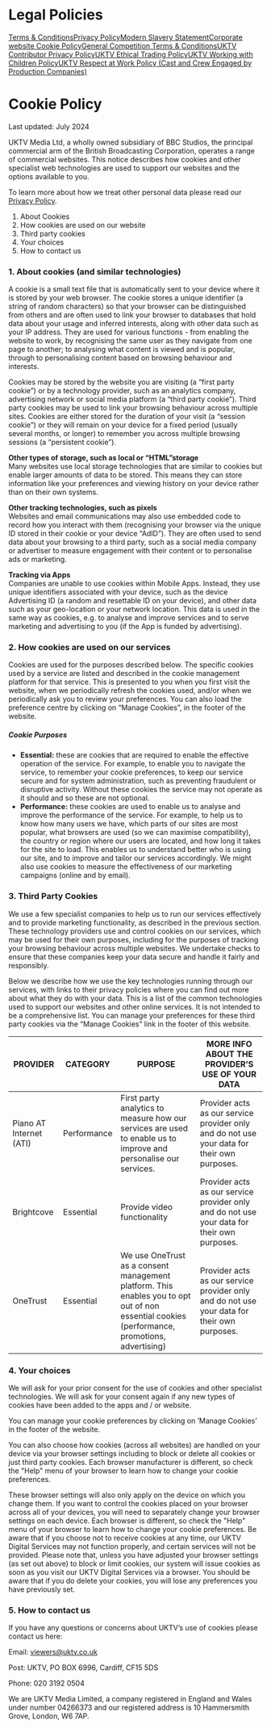 Legal Policies
==============

[Terms & Conditions](https://network.uktv.co.uk/legal/terms-and-conditions "Terms & Conditions")[Privacy Policy](https://network.uktv.co.uk/legal/privacy-policy "Privacy Policy")[Modern Slavery Statement](https://network.uktv.co.uk/legal/modern-slavery-statement "Modern Slavery Statement")[Corporate website Cookie Policy](https://network.uktv.co.uk/legal/cookie-policy "Corporate website Cookie Policy")[General Competition Terms & Conditions](https://network.uktv.co.uk/legal/competition-terms-conditions "General Competition Terms & Conditions")[UKTV Contributor Privacy Policy](https://network.uktv.co.uk/legal/uktv-contributor-privacy-policy "UKTV Contributor Privacy Policy")[UKTV Ethical Trading Policy](https://network.uktv.co.uk/legal/uktv-ethical-trading-policy "UKTV Ethical Trading Policy")[UKTV Working with Children Policy](https://network.uktv.co.uk/legal/working-with-children-policy "UKTV Working with Children Policy")[UKTV Respect at Work Policy (Cast and Crew Engaged by Production Companies)](https://network.uktv.co.uk/legal/respect-at-work "UKTV Respect at Work Policy (Cast and Crew Engaged by Production Companies)")

Cookie Policy
=============

Last updated: July 2024

UKTV Media Ltd, a wholly owned subsidiary of BBC Studios, the principal commercial arm of the British Broadcasting Corporation, operates a range of commercial websites. This notice describes how cookies and other specialist web technologies are used to support our websites and the options available to you.

To learn more about how we treat other personal data please read our [Privacy Policy](https://corporate.uktv.co.uk/legal/privacy-policy/).

1. About Cookies
2. How cookies are used on our website
3. Third party cookies
4. Your choices
5. How to contact us

### 1\. About cookies (and similar technologies)

A cookie is a small text file that is automatically sent to your device where it is stored by your web browser. The cookie stores a unique identifier (a string of random characters) so that your browser can be distinguished from others and are often used to link your browser to databases that hold data about your usage and inferred interests, along with other data such as your IP address. They are used for various functions - from enabling the website to work, by recognising the same user as they navigate from one page to another; to analysing what content is viewed and is popular, through to personalising content based on browsing behaviour and interests.

Cookies may be stored by the website you are visiting (a “first party cookie”) or by a technology provider, such as an analytics company, advertising network or social media platform (a “third party cookie”). Third party cookies may be used to link your browsing behaviour across multiple sites. Cookies are either stored for the duration of your visit (a “session cookie”) or they will remain on your device for a fixed period (usually several months, or longer) to remember you across multiple browsing sessions (a “persistent cookie”).

**Other types of storage, such as local or “HTML”storage**  
Many websites use local storage technologies that are similar to cookies but enable larger amounts of data to be stored. This means they can store information like your preferences and viewing history on your device rather than on their own systems.

**Other tracking technologies, such as pixels**  
Websites and email communications may also use embedded code to record how you interact with them (recognising your browser via the unique ID stored in their cookie or your device “AdID”). They are often used to send data about your browsing to a third party, such as a social media company or advertiser to measure engagement with their content or to personalise ads or marketing. 

**Tracking via Apps**  
Companies are unable to use cookies within Mobile Apps. Instead, they use unique identifiers associated with your device, such as the device Advertising ID (a random and resettable ID on your device), and other data such as your geo-location or your network location. This data is used in the same way as cookies, e.g. to analyse and improve services and to serve marketing and advertising to you (if the App is funded by advertising).

### 2\. How cookies are used on our services

Cookies are used for the purposes described below. The specific cookies used by a service are listed and described in the cookie management platform for that service. This is presented to you when you first visit the website, when we periodically refresh the cookies used, and/or when we periodically ask you to review your preferences. You can also load the preference centre by clicking on “Manage Cookies”, in the footer of the website.

##### Cookie Purposes

* **Essential:** these are cookies that are required to enable the effective operation of the service. For example, to enable you to navigate the service, to remember your cookie preferences, to keep our service secure and for system administration, such as preventing fraudulent or disruptive activity. Without these cookies the service may not operate as it should and so these are not optional. 
* **Performance:** these cookies are used to enable us to analyse and improve the performance of the service. For example, to help us to know how many users we have, which parts of our sites are most popular, what browsers are used (so we can maximise compatibility), the country or region where our users are located, and how long it takes for the site to load. This enables us to understand better who is using our site, and to improve and tailor our services accordingly. We might also use cookies to measure the effectiveness of our marketing campaigns (online and by email).

### 3\. Third Party Cookies

We use a few specialist companies to help us to run our services effectively and to provide marketing functionality, as described in the previous section. These technology providers use and control cookies on our services, which may be used for their own purposes, including for the purposes of tracking your browsing behaviour across multiple websites. We undertake checks to ensure that these companies keep your data secure and handle it fairly and responsibly.

Below we describe how we use the key technologies running through our services, with links to their privacy policies where you can find out more about what they do with your data. This is a list of the common technologies used to support our websites and other online services. It is not intended to be a comprehensive list. You can manage your preferences for these third party cookies via the “Manage Cookies” link in the footer of this website.

| PROVIDER | CATEGORY | PURPOSE | MORE INFO ABOUT THE PROVIDER’S USE OF YOUR DATA |
| --- | --- | --- | --- |
| Piano AT Internet (ATI) | Performance | First party analytics to measure how our services are used to enable us to improve and personalise our services. | Provider acts as our service provider only and do not use your data for their own purposes. |
| Brightcove | Essential | Provide video functionality | Provider acts as our service provider only and do not use your data for their own purposes. |
| OneTrust | Essential | We use OneTrust as a consent management platform. This enables you to opt out of non essential cookies (performance, promotions, advertising) | Provider acts as our service provider only and do not use your data for their own purposes. |

  

### 4\. Your choices

We will ask for your prior consent for the use of cookies and other specialist technologies. We will ask for your consent again if any new types of cookies have been added to the apps and / or website.

You can manage your cookie preferences by clicking on ’Manage Cookies’ in the footer of the website.

You can also choose how cookies (across all websites) are handled on your device via your browser settings including to block or delete all cookies or just third party cookies. Each browser manufacturer is different, so check the "Help" menu of your browser to learn how to change your cookie preferences. 

These browser settings will also only apply on the device on which you change them. If you want to control the cookies placed on your browser across all of your devices, you will need to separately change your browser settings on each device. Each browser is different, so check the "Help" menu of your browser to learn how to change your cookie preferences. Be aware that if you choose not to receive cookies at any time, our UKTV Digital Services may not function properly, and certain services will not be provided. Please note that, unless you have adjusted your browser settings (as set out above) to block or limit cookies, our system will issue cookies as soon as you visit our UKTV Digital Services via a browser. You should be aware that if you do delete your cookies, you will lose any preferences you have previously set.

### 5\. How to contact us

If you have any questions or concerns about UKTV’s use of cookies please contact us here:

Email: [viewers@uktv.co.uk](mailto:viewers@uktv.co.uk)

Post: UKTV, PO BOX 6996, Cardiff, CF15 5DS

Phone: 020 3192 0504

We are UKTV Media Limited, a company registered in England and Wales under number 04266373 and our registered address is 10 Hammersmith Grove, London, W6 7AP.